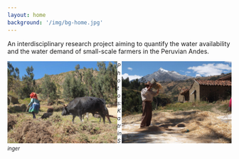 ```yaml
---
layout: home
background: '/img/bg-home.jpg'
---
```


An interdisciplinary research project aiming to quantify the water availability
and the water demand of small-scale farmers in the Peruvian Andes.

<a href="/img/farmers/02.jpg"> <img src='/img/farmers/02.jpg' width='49%' align='left'> </a>
<a href="/img/farmers/03.jpg"> <img src='/img/farmers/03.jpg' width='49%' align='right'> </a>
<small> *Photos: Katrin Singer* </small>
